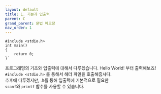 ```yaml
---
layout: default
title: 1. 기본과 입출력
parent: C
grand_parent: 문법 메모장
nav_order: 1
---
```


```
#include <stdio.h>
int main()
{
    return 0;
}`
```
프로그래밍의 기초와 입출력에 대해서 다루겠습니다.
Hello World! 부터 출력해보죠!  
`#include <stdio.h>` 를 통해서 헤더 파일을 호출해줍시다.  
추후에 다루겠지만, .h를 통해 입출력에 기본적으로 필요한  
`scanf`와 `printf` 함수를 사용할 수 있습니다.
